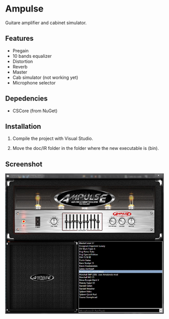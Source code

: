 Ampulse
=======

Guitare amplifier and cabinet simulator.

## Features

* Pregain
* 10 bands equalizer
* Distortion
* Reverb
* Master
* Cab simulator (not working yet)
* Microphone selector

## Depedencies

* CSCore (from NuGet)

## Installation

1) Compile the project with Visual Studio.

2) Move the doc/IR folder in the folder where the new executable is (bin).

## Screenshot

![Screenshot](https://raw.githubusercontent.com/cisoun/Ampulse/master/doc/screenshot.jpg)
